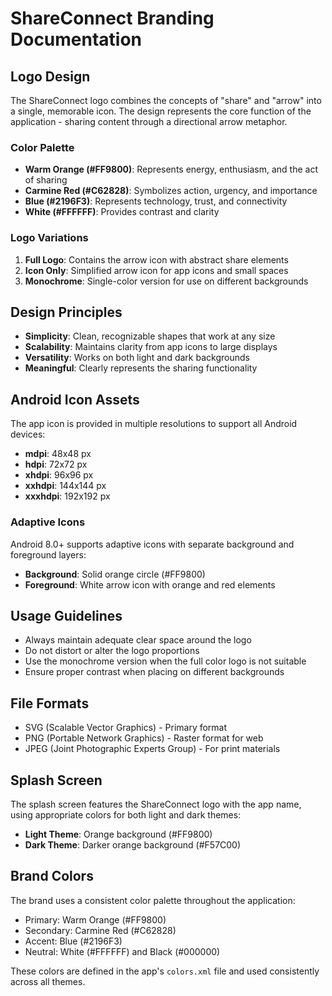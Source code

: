 # ShareConnect Branding Documentation

## Logo Design

The ShareConnect logo combines the concepts of "share" and "arrow" into a single, memorable icon. The design represents the core function of the application - sharing content through a directional arrow metaphor.

### Color Palette

- **Warm Orange (#FF9800)**: Represents energy, enthusiasm, and the act of sharing
- **Carmine Red (#C62828)**: Symbolizes action, urgency, and importance
- **Blue (#2196F3)**: Represents technology, trust, and connectivity
- **White (#FFFFFF)**: Provides contrast and clarity

### Logo Variations

1. **Full Logo**: Contains the arrow icon with abstract share elements
2. **Icon Only**: Simplified arrow icon for app icons and small spaces
3. **Monochrome**: Single-color version for use on different backgrounds

## Design Principles

- **Simplicity**: Clean, recognizable shapes that work at any size
- **Scalability**: Maintains clarity from app icons to large displays
- **Versatility**: Works on both light and dark backgrounds
- **Meaningful**: Clearly represents the sharing functionality

## Android Icon Assets

The app icon is provided in multiple resolutions to support all Android devices:

- **mdpi**: 48x48 px
- **hdpi**: 72x72 px
- **xhdpi**: 96x96 px
- **xxhdpi**: 144x144 px
- **xxxhdpi**: 192x192 px

### Adaptive Icons

Android 8.0+ supports adaptive icons with separate background and foreground layers:

- **Background**: Solid orange circle (#FF9800)
- **Foreground**: White arrow icon with orange and red elements

## Usage Guidelines

- Always maintain adequate clear space around the logo
- Do not distort or alter the logo proportions
- Use the monochrome version when the full color logo is not suitable
- Ensure proper contrast when placing on different backgrounds

## File Formats

- SVG (Scalable Vector Graphics) - Primary format
- PNG (Portable Network Graphics) - Raster format for web
- JPEG (Joint Photographic Experts Group) - For print materials

## Splash Screen

The splash screen features the ShareConnect logo with the app name, using appropriate colors for both light and dark themes:

- **Light Theme**: Orange background (#FF9800)
- **Dark Theme**: Darker orange background (#F57C00)

## Brand Colors

The brand uses a consistent color palette throughout the application:

- Primary: Warm Orange (#FF9800)
- Secondary: Carmine Red (#C62828)
- Accent: Blue (#2196F3)
- Neutral: White (#FFFFFF) and Black (#000000)

These colors are defined in the app's `colors.xml` file and used consistently across all themes.
